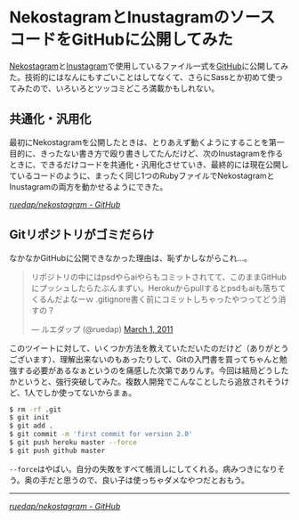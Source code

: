 # <span>NekostagramとInustagramのソースコードを</span><span>GitHubに公開してみた</span>

[Nekostagram](http://nekostagram.heroku.com/)と[Inustagram](http://inustagram.heroku.com/)で使用しているファイル一式を[GitHub](https://github.com/ruedap/nekostagram)に公開してみた。技術的にはなんにもすごいことはしてなくて、さらにSassとか初めて使ってみたので、いろいろとツッコミどころ満載かもしれない。

<!-- READMORE -->

## 共通化・汎用化

最初にNekostagramを公開したときは、とりあえず動くようにすることを第一目的に、きったない書き方で殴り書きしてたんだけど、次のInustagramを作るときに、できるだけコードを共通化・汎用化させていき、最終的には現在公開しているコードのように、まったく同じ1つのRubyファイルでNekostagramとInustagramの両方を動かせるようにできた。

<cite>[ruedap/nekostagram - GitHub](https://github.com/ruedap/nekostagram)</cite>


## Gitリポジトリがゴミだらけ

なかなかGitHubに公開できなかった理由は、恥ずかしながらこれ…。

<blockquote class="twitter-tweet"><p>リポジトリの中にはpsdやらaiやらもコミットされてて、このままGitHubにプッシュしたらたぶんまずい。Herokuからpullするとpsdもaiも落ちてくるんだよなーｗ .gitignore書く前にコミットしちゃったやつってどう消すの？</p>&mdash; ルエダップ (@ruedap) <a href="https://twitter.com/ruedap/statuses/42569240515067904">March 1, 2011</a></blockquote>
<script async src="//platform.twitter.com/widgets.js" charset="utf-8"></script>

このツイートに対して、いくつか方法を教えていただいたのだけど（ありがとうございます）、理解出来ないのもあったりして、Gitの入門書を買ってちゃんと勉強する必要があるなぁというのを痛感した次第でありんす。今回は結局どうしたかというと、強行突破してみた。複数人開発でこんなことしたら追放されそうけど、1人でしか使ってないからまぁ。

~~~ sh
$ rm -rf .git
$ git init
$ git add .
$ git commit -m 'first commit for version 2.0'
$ git push heroku master --force
$ git push github master
~~~

`--force`はやばい。自分の失敗をすべて帳消しにしてくれる。病みつきになりそう。奥の手だと思うので、良い子は使っちゃダメなやつだとおもう。

* * *

<cite>[ruedap/nekostagram - GitHub](https://github.com/ruedap/nekostagram)</cite>


[^1]: 最初の状態はひどすぎて公開できるものではなかった
